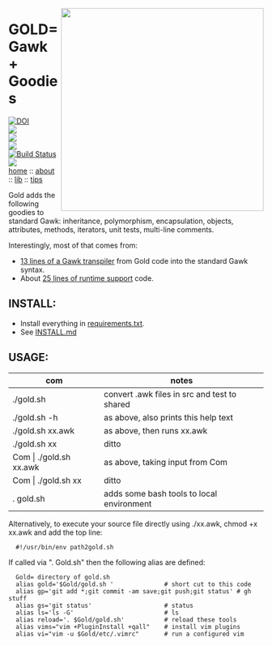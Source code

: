 <img align=right width=400
 src="https://raw.githubusercontent.com/timm/gold/master/etc/img/coins.png">

# GOLD= Gawk + Goodies


[![DOI](https://zenodo.org/badge/318809834.svg)](https://zenodo.org/badge/latestdoi/318809834)  
![](https://img.shields.io/badge/platform-osx%20,%20linux-orange)    
![](https://img.shields.io/badge/language-gawk,bash-blue)  
![](https://img.shields.io/badge/purpose-ai%20,%20se-blueviolet)  
[![Build Status](https://travis-ci.com/timm/keys.svg?branch=main)](https://travis-ci.com/timm/keys)   
![](https://img.shields.io/badge/license-mit-lightgrey)  
[home](http://menzies.us/gold)  ::
[about](http://menzies.us/keys/about.html) ::
[lib](http://menzies.us/keys/lib.html) ::
[tips](http://menzies.us/keys/tips.html) 



Gold adds  the following goodies to standard Gawk:
        inheritance, polymorphism, encapsulation, objects, 
attributes, methods, iterators, unit tests, multi-line comments.

Interestingly,  most of that comes from:

- [13 lines of a Gawk transpiler](https://github.com/timm/gold/blob/master/goal.awk#L13-L26)
from Gold code into the standard Gawk syntax.
- About [25 lines of runtime support](https://github.com/timm/gold/blob/master/gold.awk#L28-L52)
  code.

## INSTALL:

- Install everything in [requirements.txt](requirements.txt).
- See [INSTALL.md](INSTALL.md)

 

## USAGE:

|com|notes|
|---|-----|
|  ./gold.sh              | convert .awk files in src and test to shared|
|  ./gold.sh -h           | as above, also prints this help text|
|  ./gold.sh xx.awk       | as above, then runs xx.awk|
|  ./gold.sh xx           | ditto|
|  Com \| ./gold.sh xx.awk | as above, taking input from Com|
|  Com \| ./gold.sh xx     | ditto|
|  . gold.sh               |adds some bash tools to local environment|

Alternatively, to execute your source file directly using ./xx.awk,
chmod +x xx.awk and add the top line:

      #!/usr/bin/env path2gold.sh

If called via ". Gold.sh" then the following alias are defined:

```
  Gold= directory of gold.sh
  alias gold='$Gold/gold.sh '              # short cut to this code
  alias gp='git add *;git commit -am save;git push;git status' # gh stuff
  alias gs='git status'                    # status 
  alias ls='ls -G'                         # ls
  alias reload='. $Gold/gold.sh'           # reload these tools
  alias vims="vim +PluginInstall +qall"    # install vim plugins 
  alias vi="vim -u $Gold/etc/.vimrc"       # run a configured vim
```  
